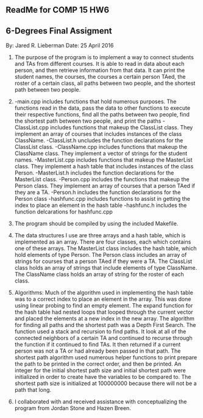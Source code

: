 ## ReadMe for COMP 15 HW6
## 6-Degrees Final Assigment

By: Jared R. Lieberman
Date: 25 April 2016

1.  The purpose of the program is to implement a way to connect students and
    TAs from different courses. It is able to read in data about each person,
    and then retrieve information from that data. It can print the student 
    names, the courses, the courses a certain person TAed, the roster of a 
    certain class, all paths between two people, and the shortest path between
    two people. 

2.  -main.cpp includes functions that hold numerous purposes. The functions 
     read in the data, pass the data to other functions to execute their
     respective functions, find all the paths between two people, find the
     shortest path between two people, and print the paths
    -ClassList.cpp includes functions that makeup the ClassList class. They
     implement an array of courses that includes instances of the class ClassName.
    -ClassList.h uncludes the function declarations for the ClassList class.
    -ClassName.cpp includes functions that makeup the ClassName class. They
     implement a vector of strings for the student names.
    -MasterList.cpp includes functions that makeup the MasterList class. They
     implement a hash table that includes instances of the class Person.
    -MasterList.h includes the function declarations for the MasterList class.
    -Person.cpp includes the functions that makeup the Person class. They 
     implement an array of courses that a person TAed if they are a TA.
    -Person.h includes the function declarations for the Person class
    -hashfunc.cpp includes functions to assist in getting the index to place
     an element in the hash table
    -hashfunc.h includes the function delcarations for hashfunc.cpp

3.  The program should be compiled by using the included Makefile.

4.  The data structures I use are three arrays and a hash table, which is
    implemented as an array. There are four classes, each which contains
    one of these arrays. The MasterList class includes the hash table, which
    hold elements of type Person. The Person class includes an array of strings
    for courses that a person TAed if they were a TA. The ClassList class holds
    an array of strings that include elements of type ClassName. The ClassName
    class holds an array of string for the roster of each class.

5.  Algorithms:
	Much of the algorithm used in implementing the hash table was to 
	a correct index to place an element in the array. This was done
	using linear probing to find an empty element. The expand function
	for the hash table had nested loops that looped through the current
	vector and placed the elements at a new index in the new array. The
	algorithm for finding all paths and the shortest path was a Depth 
	First Search. The function used a stack and recursion to find paths.
	It look at all of the connected neighbors of a certain
	TA and continued to recurse through the function if it continued to
	find TAs. It then returned if a current person was not a TA or had 
	already been passed in that path. The shortest path algorithm used
	numerous helper functions to print prepare the path to be printed in
	the correct order, and then be printed. An integer for the initial 
	shortest path size and initial shortest path were initialized in order
	to create have the variables to be compared to. The shortest path size
	is initialized at 100000000 because there will not be a path that long.

6.  I collaborated with and received assistance with conceptualizing the 
    program from Jordan Stone and Hazen Breen. 



